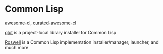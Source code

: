 # Common Lisp

[awesome-cl](https://github.com/CodyReichert/awesome-cl),
[curated-awesome-cl](https://github.com/vindarel/curated-awesome-cl)

[qlot](https://github.com/fukamachi/qlot) is a project-local library installer
for Common Lisp

[Roswell](https://github.com/roswell/roswell) is a Common Lisp implementation
installer/manager, launcher, and much more
